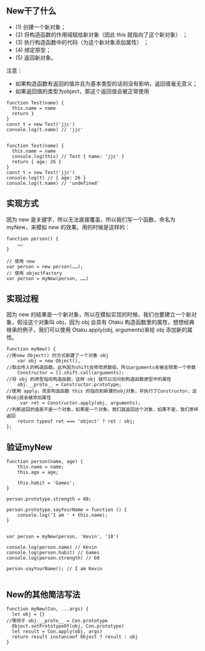 ## New干了什么

- (1) 创建一个新对象；
- (2) 将构造函数的作用域赋给新对象（因此 this 就指向了这个新对象） ；
- (3) 执行构造函数中的代码（为这个新对象添加属性） ；
- (4) 绑定原型；
- (5) 返回新对象。

注意：

- 如果构造函数有返回的值并且为基本类型的话则没有影响，返回值毫无意义；
- 如果返回值的类型为object，那这个返回值会被正常使用

```
function Test(name) {
  this.name = name
  return 1
}
const t = new Test('jjc')
console.log(t.name) // 'jjc'


function Test(name) {
  this.name = name
  console.log(this) // Test { name: 'jjc' }
  return { age: 26 }
}
const t = new Test('jjc')
console.log(t) // { age: 26 }
console.log(t.name) // 'undefined'

```

## 实现方式
因为 new 是关键字，所以无法直接覆盖，所以我们写一个函数，命名为 myNew，来模拟 new 的效果。用的时候是这样的：
```
function person() {
    ……
}

// 使用 new
var person = new person(……);
// 使用 objectFactory
var person = myNew(person, ……)
```
## 实现过程
因为 new 的结果是一个新对象，所以在模拟实现的时候，我们也要建立一个新对象，假设这个对象叫 obj，因为 obj 会具有 Otaku 构造函数里的属性，想想经典继承的例子，我们可以使用 Otaku.apply(obj, arguments)来给 obj 添加新的属性。

```
function myNew() {
//用new Object() 的方式新建了一个对象 obj
    var obj = new Object(),
//取出传入的构造函数。此外因为shift会修改原数组，所以arguments会被去除第一个参数
    Constructor = [].shift.call(arguments);
//将 obj 的原型指向构造函数，这样 obj 就可以访问到构造函数原型中的属性
    obj.__proto__ = Constructor.prototype;
//使用 apply，改变构造函数 this 的指向到新建的obj对象，并执行了Constructor，这样obj就会被添加属性
     var ret = Constructor.apply(obj, arguments);
//判断返回的值是不是一个对象，如果是一个对象，我们就返回这个对象，如果不是，我们原样返回    
    return typeof ret === 'object' ? ret : obj;
};

```

## 验证myNew

```
function person(name, age) {
    this.name = name;
    this.age = age;

    this.habit = 'Games';
}

person.prototype.strength = 60;

person.prototype.sayYourName = function () {
    console.log('I am ' + this.name);
}


var person = myNew(person, 'Kevin', '18')

console.log(person.name) // Kevin
console.log(person.habit) // Games
console.log(person.strength) // 60

person.sayYourName(); // I am Kevin


```

## New的其他简洁写法

```
function myNew(Con, ...args) {
  let obj = {}
//等同于 obj.__proto__ = Con.prototype
  Object.setPrototypeOf(obj, Con.prototype)
  let result = Con.apply(obj, args)
  return result instanceof Object ? result : obj
}

```


